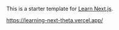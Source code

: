 This is a starter template for [Learn Next.js](https://nextjs.org/learn).

https://learning-next-theta.vercel.app/